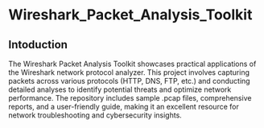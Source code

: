 # Wireshark_Packet_Analysis_Toolkit


Intoduction
----------------------------------------------------
The Wireshark Packet Analysis Toolkit showcases practical applications of the Wireshark network protocol analyzer. This project involves capturing packets across various protocols (HTTP, DNS, FTP, etc.) and conducting detailed analyses to identify potential threats and optimize network performance. The repository includes sample .pcap files, comprehensive reports, and a user-friendly guide, making it an excellent resource for network troubleshooting and cybersecurity insights.

